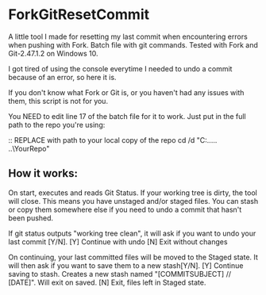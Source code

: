 # ForkGitResetCommit
A little tool I made for resetting my last commit when encountering errors when pushing with Fork.
Batch file with git commands. Tested with Fork and Git-2.47.1.2 on Windows 10.


I got tired of using the console everytime I needed to undo a commit because of an error, so here it is.

If you don't know what Fork or Git is, or you haven't had any issues with them, this script is not for you.

You NEED to edit line 17 of the batch file for it to work. Just put in the full path to the repo you're using:

  :: REPLACE with path to your local copy of the repo
  cd /d "C:\...\.. ..\YourRepo"
  

## How it works:
On start, executes and reads Git Status.
  If your working tree is dirty, the tool will close. This means you have unstaged and/or staged files.
  You can stash or copy them somewhere else if you need to undo a commit that hasn't been pushed.
  
If git status outputs "working tree clean", it will ask if you want to undo your last commit [Y/N].
  [Y] Continue with undo
  [N] Exit without changes

On continuing, your last committed files will be moved to the Staged state. It will then ask if you want to save them to a new stash[Y/N].
  [Y] Continue saving to stash. Creates a new stash named "[COMMITSUBJECT] // [DATE]". Will exit on saved.
  [N] Exit, files left in Staged state.
